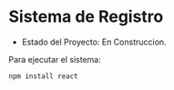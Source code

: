<h1> Sistema de Registro</h1>

- Estado del Proyecto: En Construccion.

Para ejecutar el sistema:

```npm install react ```

